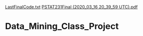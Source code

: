 [LastFinalCode.txt](https://github.com/camuhl/Data_Mining_Class_Project/files/7042322/LastFinalCode.txt)
[PSTAT231Final (2020_03_16 20_39_59 UTC).pdf](https://github.com/camuhl/Data_Mining_Class_Project/files/7042323/PSTAT231Final.2020_03_16.20_39_59.UTC.pdf)
# Data_Mining_Class_Project
